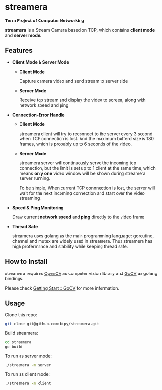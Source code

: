 # streamera

**Term Project of Computer Networking**

**streamera** is a Stream Camera based on TCP, which contains **client mode** and **server mode**.

## Features

- **Client Mode & Server Mode**

    - **Client Mode**

        Capture camera video and send stream to server side

    - **Server Mode** 

        Receive tcp stream and display the video to screen, along with network speed and ping

- **Connection-Error Handle**

    - **Client Mode**

        streamera client will try to reconnect to the server every 3 second when TCP connection is lost. And the maximum bufferd size is 180 frames, which is probably up to 6 seconds of the video.

    - **Server Mode**

        streamera server will continuously serve the incoming tcp connection, but the limit is set up to 1 client at the same time, which means **only one** video window will be shown during streamera server running. 

        To be simple, When current TCP connnection is lost, the server will wait for the next  incoming connection and start over the video streaming.

- **Speed & Ping Monitoring**

    Draw current **network speed** and **ping** directly to the video frame

- **Thread Safe**

    streamera uses golang as the main programming language: goroutine, channel and mutex are widely used in streamera. Thus streamera has high profermance and stability while keeping thread safe.

    

## How to Install

streamera requires [OpenCV](https://opencv.org/) as computer vision library and [GoCV](https://github.com/hybridgroup/gocv) as golang bindings.

Please check [Getting Start :: GoCV](https://gocv.io/getting-started/) for more information.



## Usage

Clone this repo:

```bash
git clone git@github.com:bipy/streamera.git
```

Build streamera:

```bash
cd streamera
go build
```

To run as server mode:

```bash
./streamera -m server
```

To run as client mode:

```bash
./streamera -m client
```





